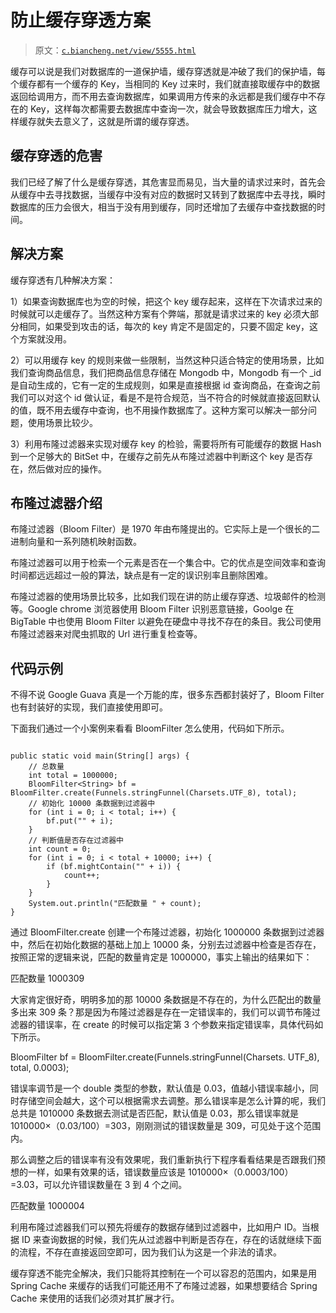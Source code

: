 # 防止缓存穿透方案

> 原文：[`c.biancheng.net/view/5555.html`](http://c.biancheng.net/view/5555.html)

缓存可以说是我们对数据库的一道保护墙，缓存穿透就是冲破了我们的保护墙，每个缓存都有一个缓存的 Key，当相同的 Key 过来时，我们就直接取缓存中的数据返回给调用方，而不用去查询数据库，如果调用方传来的永远都是我们缓存中不存在的 Key，这样每次都需要去数据库中查询一次，就会导致数据库压力增大，这样缓存就失去意义了，这就是所谓的缓存穿透。

## 缓存穿透的危害

我们已经了解了什么是缓存穿透，其危害显而易见，当大量的请求过来时，首先会从缓存中去寻找数据，当缓存中没有对应的数据时又转到了数据库中去寻找，瞬时数据库的压力会很大，相当于没有用到缓存，同时还增加了去缓存中查找数据的时间。

## 解决方案

缓存穿透有几种解决方案：

1）如果查询数据库也为空的时候，把这个 key 缓存起来，这样在下次请求过来的时候就可以走缓存了。当然这种方案有个弊端，那就是请求过来的 key 必须大部分相同，如果受到攻击的话，每次的 key 肯定不是固定的，只要不固定 key，这个方案就没用。

2）可以用缓存 key 的规则来做一些限制，当然这种只适合特定的使用场景，比如我们查询商品信息，我们把商品信息存储在 Mongodb 中，Mongodb 有一个 _id 是自动生成的，它有一定的生成规则，如果是直接根据 id 查询商品，在查询之前我们可以对这个 id 做认证，看是不是符合规范，当不符合的时候就直接返回默认的值，既不用去缓存中查询，也不用操作数据库了。这种方案可以解决一部分问题，使用场景比较少。

3）利用布隆过滤器来实现对缓存 key 的检验，需要将所有可能缓存的数据 Hash 到一个足够大的 BitSet 中，在缓存之前先从布隆过滤器中判断这个 key 是否存在，然后做对应的操作。

## 布隆过滤器介绍

布隆过滤器（Bloom Filter）是 1970 年由布隆提出的。它实际上是一个很长的二进制向量和一系列随机映射函数。

布隆过滤器可以用于检索一个元素是否在一个集合中。它的优点是空间效率和查询时间都远远超过一般的算法，缺点是有一定的误识别率且删除困难。

布隆过滤器的使用场景比较多，比如我们现在讲的防止缓存穿透、垃圾邮件的检测等。Google chrome 浏览器使用 Bloom Filter 识别恶意链接，Goolge 在 BigTable 中也使用 Bloom Filter 以避免在硬盘中寻找不存在的条目。我公司使用布隆过滤器来对爬虫抓取的 Url 进行重复检查等。

## 代码示例

不得不说 Google Guava 真是一个万能的库，很多东西都封装好了，Bloom Filter 也有封装好的实现，我们直接使用即可。

下面我们通过一个小案例来看看 BloomFilter 怎么使用，代码如下所示。

```

public static void main(String[] args) {
    // 总数量
    int total = 1000000;
    BloomFilter<String> bf = BloomFilter.create(Funnels.stringFunnel(Charsets.UTF_8), total);
    // 初始化 10000 条数据到过滤器中
    for (int i = 0; i < total; i++) {
        bf.put("" + i);
    }
    // 判断值是否存在过滤器中
    int count = 0;
    for (int i = 0; i < total + 10000; i++) {
        if (bf.mightContain("" + i)) {
            count++;
        }
    }
    System.out.println("匹配数量 " + count);
}
```

通过 BloomFilter.create 创建一个布隆过滤器，初始化 1000000 条数据到过滤器中，然后在初始化数据的基础上加上 10000 条，分别去过滤器中检查是否存在，按照正常的逻辑来说，匹配的数量肯定是 1000000，事实上输出的结果如下：

匹配数量 1000309

大家肯定很好奇，明明多加的那 10000 条数据是不存在的，为什么匹配出的数量多出来 309 条？那是因为布隆过滤器是存在一定错误率的，我们可以调节布隆过滤器的错误率，在 create 的时候可以指定第 3 个参数来指定错误率，具体代码如下所示。

BloomFilter<String> bf = BloomFilter.create(Funnels.stringFunnel(Charsets. UTF_8), total, 0.0003);

错误率调节是一个 double 类型的参数，默认值是 0.03，值越小错误率越小，同时存储空间会越大，这个可以根据需求去调整。那么错误率是怎么计算的呢，我们总共是 1010000 条数据去测试是否匹配，默认值是 0.03，那么错误率就是 1010000×（0.03/100）=303，刚刚测试的错误数量是 309，可见处于这个范围内。

那么调整之后的错误率有没有效果呢，我们重新执行下程序看看结果是否跟我们预想的一样，如果有效果的话，错误数量应该是 1010000×（0.0003/100）=3.03，可以允许错误数量在 3 到 4 个之间。

匹配数量 1000004

利用布隆过滤器我们可以预先将缓存的数据存储到过滤器中，比如用户 ID。当根据 ID 来查询数据的时候，我们先从过滤器中判断是否存在，存在的话就继续下面的流程，不存在直接返回空即可，因为我们认为这是一个非法的请求。

缓存穿透不能完全解决，我们只能将其控制在一个可以容忍的范围内，如果是用 Spring Cache 来缓存的话我们可能还用不了布隆过滤器，如果想要结合 Spring Cache 来使用的话我们必须对其扩展才行。